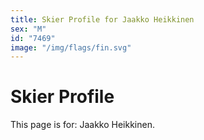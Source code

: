 ```yaml
---
title: Skier Profile for Jaakko Heikkinen
sex: "M"
id: "7469"
image: "/img/flags/fin.svg" 
---
```


# Skier Profile

This page is for: Jaakko Heikkinen.
    